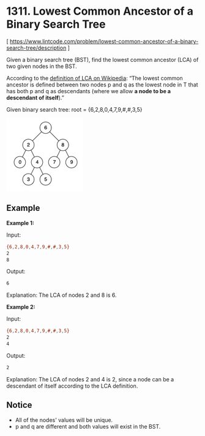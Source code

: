 # 1311. Lowest Common Ancestor of a Binary Search Tree
[ https://www.lintcode.com/problem/lowest-common-ancestor-of-a-binary-search-tree/description ]

Given a binary search tree (BST), find the lowest common ancestor (LCA) of two given nodes in the BST.

According to the [definition of LCA on Wikipedia](https://en.wikipedia.org/wiki/Lowest_common_ancestor): “The lowest common ancestor is defined between two nodes p and q as the lowest node in T that has both p and q as descendants (where we allow **a node to be a descendant of itself**).”

Given binary search tree: root = {6,2,8,0,4,7,9,#,#,3,5}

![bst](https://github.com/samuelfujie/LintCode/blob/master/1131_Lowest_Common_Ancestor_of_a_Binary_Search_Tree/bst.jpg?raw=true)

## Example
**Example 1:**

Input:
```sh
{6,2,8,0,4,7,9,#,#,3,5}
2
8
```
Output:
```sh
6
```
Explanation: 
The LCA of nodes 2 and 8 is 6.

**Example 2:**

Input:
```sh
{6,2,8,0,4,7,9,#,#,3,5}
2
4
```
Output:
```sh
2
```
Explanation: 
The LCA of nodes 2 and 4 is 2, since a node can be a descendant of itself according to the LCA definition.

## Notice
* All of the nodes' values will be unique.
* p and q are different and both values will exist in the BST.